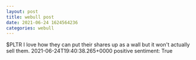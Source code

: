 ```yaml
--- 
layout: post 
title: webull post 
date: 2021-06-24 1624564236 
categories: webull 
--- 
```

$PLTR  I love how they can put their shares up as a wall but it won't actually sell them.	2021-06-24T19:40:38.265+0000
positive sentiment: True